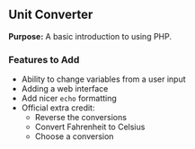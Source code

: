 ## Unit Converter

**Purpose:** A basic introduction to using PHP.

### Features to Add

* Ability to change variables from a user input
* Adding a web interface
* Add nicer `echo` formatting
* Official extra credit:
    * Reverse the conversions
    * Convert Fahrenheit to Celsius
    * Choose a conversion
